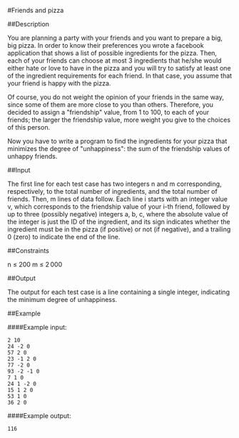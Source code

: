 #Friends and pizza 

##Description

You are planning a party with your friends and you want to prepare a big, big pizza. In order to know their preferences you wrote a facebook application that shows a list of possible ingredients for the pizza. Then, each of your friends can choose at most 3 ingredients that he/she would either hate or love to have in the pizza and you will try to satisfy at least one of the ingredient requirements for each friend. In that case, you assume that your friend is happy with the pizza.

Of course, you do not weight the opinion of your friends in the same way, since some of them are more close to you than others. Therefore, you decided to assign a "friendship" value, from 1 to 100, to each of your friends; the larger the friendship value, more weight you give to the choices of this person.

Now you have to write a program to find the ingredients for your pizza that minimizes the degree of "unhappiness": the sum of the friendship values of unhappy friends.

##Input

The first line for each test case has two integers n and m corresponding, respectively, to the total number of ingredients, and the total number of friends. Then, m lines of data follow. Each line i starts with an integer value v, which corresponds to the friendship value of your i-th friend, followed by up to three (possibly negative) integers a, b, c, where the absolute value of the integer is just the ID of the ingredient, and its sign indicates whether the ingredient must be in the pizza (if positive) or not (if negative), and a trailing 0 (zero) to indicate the end of the line. 

##Constraints

n ≤ 200
m ≤ 2 000 

##Output

The output for each test case is a line containing a single integer, indicating the minimum degree of unhappiness. 

##Example

####Example input:

    2 10
    24 -2 0
    57 2 0
    23 -1 2 0
    77 -2 0
    93 -2 -1 0
    7 1 0
    24 1 -2 0
    15 1 2 0
    53 1 0
    36 2 0

####Example output:

    116
